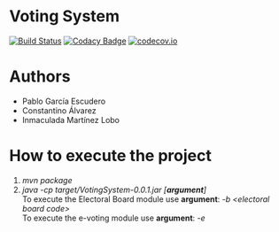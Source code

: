# Voting System

[![Build Status](https://travis-ci.org/Arquisoft/VotingSystem_i1b.svg?branch=master)](https://travis-ci.org/Arquisoft/VotingSystem_i1b)
[![Codacy Badge](https://api.codacy.com/project/badge/grade/933353bf90104195822dfceb4f410d82)](https://www.codacy.com/app/jelabra/VotingSystem_i1b)
[![codecov.io](https://codecov.io/github/Arquisoft/VotingSystem_i1b/coverage.svg?branch=master)](https://codecov.io/github/Arquisoft/VotingSystem_i1b?branch=master)


# Authors

* Pablo García Escudero
* Constantino Álvarez
* Inmaculada Martínez Lobo


# How to execute the project

1. _mvn package_
2. _java -cp target/VotingSystem-0.0.1.jar [**argument**]_  
  To execute the Electoral Board module use **argument**: _-b &lt;electoral board code&gt;_  
  To execute the e-voting module use **argument**: _-e_
